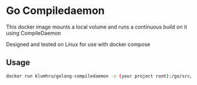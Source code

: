 Go Compiledaemon
===

This docker image mounts a local volume and runs a continuous build on it using CompileDaemon

Designed and tested on Linux for use with docker compose

## Usage

```bash
docker run klumhru/golang-compiledaemon -v (your project root):/go/src/(your project path)
```
